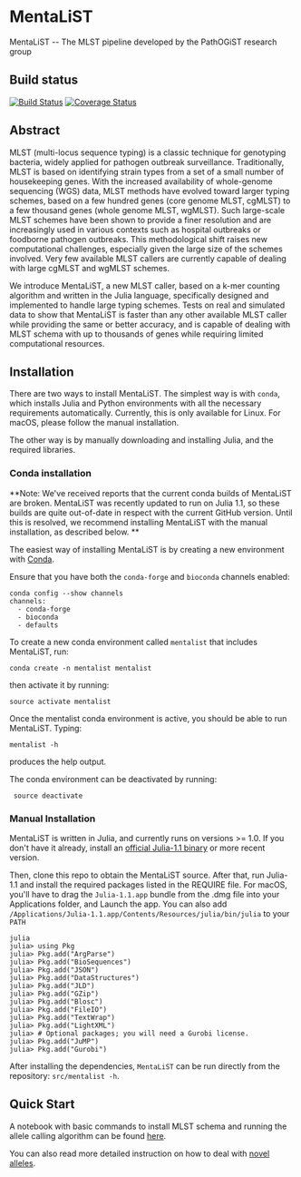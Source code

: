 # MentaLiST

MentaLiST -- The MLST pipeline developed by the PathOGiST research group

## Build status

[![Build Status](https://travis-ci.org/WGS-TB/MentaLiST.svg?branch=mentalist_v0.2)](https://travis-ci.org/WGS-TB/MentaLiST)
[![Coverage Status](https://coveralls.io/repos/github/WGS-TB/MentaLiST/badge.svg?branch=mentalist_v0.2)](https://coveralls.io/github/WGS-TB/MentaLiST?branch=mentalist_v0.2)

## Abstract

MLST (multi-locus sequence typing) is a classic technique for genotyping
bacteria, widely applied for pathogen outbreak surveillance. Traditionally,
MLST is based on identifying strain types from a set of a small number of
housekeeping genes. With the increased availability of whole-genome sequencing
(WGS) data, MLST methods have evolved toward larger typing schemes, based on a
few hundred genes (core genome MLST, cgMLST) to a few thousand genes (whole
genome MLST, wgMLST). Such large-scale MLST schemes have been shown to provide
a finer resolution and are increasingly used in various contexts such as
hospital outbreaks or foodborne pathogen outbreaks. This methodological shift
raises new computational challenges, especially given the large size of the
schemes involved. Very few available MLST callers are currently capable of
dealing with large cgMLST and wgMLST schemes.

We introduce MentaLiST, a new MLST caller, based on a k-mer counting algorithm and written in the Julia language, specifically designed and implemented to handle large typing schemes. Tests on real and simulated data to show that MentaLiST is faster than any other available MLST caller while providing the same or better accuracy, and is capable of dealing with MLST schema with up to thousands of genes while requiring limited computational resources. 

## Installation

There are two ways to install MentaLiST. The simplest way is with `conda`, which installs Julia and Python environments with all the necessary requirements automatically. Currently, this is only available for Linux. For macOS, please follow the manual installation. 

The other way is by manually downloading and installing Julia, and the required libraries.

### Conda installation

**Note: We've received reports that the current conda builds of MentaLiST are broken. MentaLiST was recently updated to run on Julia 1.1, so these builds are quite out-of-date in respect with the current GitHub version. Until this is resolved, we recommend installing MentaLiST with the manual installation, as described below. **

The easiest way of installing MentaLiST is by creating a new environment with [Conda](https://conda.io/docs/). 

Ensure that you have both the `conda-forge` and `bioconda` channels enabled:

```
conda config --show channels
channels:
  - conda-forge
  - bioconda
  - defaults
```

To create a new conda environment called `mentalist` that includes MentaLiST, run:

```
conda create -n mentalist mentalist
```

then activate it by running:
```
source activate mentalist
```

Once the mentalist conda environment is active, you should be able to run MentaLiST. Typing:
```
mentalist -h 
```
produces the help output. 

The conda environment can be deactivated by running:
```
 source deactivate 
```

### Manual Installation

MentaLiST is written in Julia, and currently runs on versions >= 1.0. If you don't have it already, install an [official Julia-1.1 binary](https://julialang.org/downloads/) or more recent version.

Then, clone this repo to obtain the MentaLiST source. After that, run Julia-1.1 and install the required packages listed in the REQUIRE file. For macOS, you'll have to drag the `Julia-1.1.app` bundle from the .dmg file into your Applications folder, and Launch the app.
You can also add `/Applications/Julia-1.1.app/Contents/Resources/julia/bin/julia` to your `PATH` 

```
julia
julia> using Pkg
julia> Pkg.add("ArgParse")
julia> Pkg.add("BioSequences")
julia> Pkg.add("JSON")
julia> Pkg.add("DataStructures")
julia> Pkg.add("JLD")
julia> Pkg.add("GZip")
julia> Pkg.add("Blosc")
julia> Pkg.add("FileIO")
julia> Pkg.add("TextWrap")
julia> Pkg.add("LightXML")
julia> # Optional packages; you will need a Gurobi license. 
julia> Pkg.add("JuMP")
julia> Pkg.add("Gurobi")
```

After installing the dependencies, `MentaLiST` can be run directly from the repository: `src/mentalist -h`.

## Quick Start

A notebook with basic commands to install MLST schema and running the allele calling algorithm can be found [here](docs/Basic%20Usage.ipynb).

You can also read more detailed instruction on how to deal with [novel alleles](docs/Novel%20allele%20detection%20with%20MentaLiST.ipynb).
